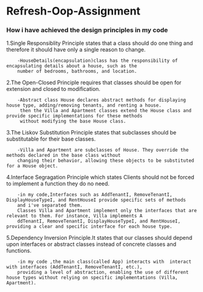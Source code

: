 # Refresh-Oop-Assignment
### How i have achieved the design principles in my code
1.Single Responsiblity Principle states that  a class should do one thing and therefore it should have only
a single reason to change.

        -HouseDetails(encapsulation)class has the responsibility of encapsulating details about a house, such as the 
        number of bedrooms, bathrooms, and location.
2.The Open-Closed Principle requires that classes should be open for extension and closed to modification.

        -Abstract class House declares abstract methods for displaying house type, adding/removing tenants, and renting a house.
         then the Villa and Apartment classes extend the House class and provide specific implementations for these methods 
         without modifying the base House class.
3.The Liskov Substitution Principle states that subclasses should be substitutable for their base classes.

        -Villa and Apartment are subclasses of House. They override the methods declared in the base class without 
        changing their behavior, allowing these objects to be substituted for a House object.
4.Interface Segragation Principle which states Clients should not be forced to implement a function they do no need.
        
        -in my code,Interfaces such as AddTenantI, RemoveTenantI, DisplayHouseTypeI, and RentHouseI provide specific sets of methods
        and i've separated them. 
        Classes Villa and Apartment implement only the interfaces that are relevant to them. For instance, Villa implements A
        ddTenantI, RemoveTenantI, DisplayHouseTypeI, and RentHouseI, providing a clear and specific interface for each house type.

5.Dependency Inversion Principle.It states that our classes should depend upon interfaces or abstract classes instead of 
concrete classes and functions.

        -in my code ,the main class(called App) interacts with  interact with interfaces (AddTenantI, RemoveTenantI, etc.), 
        providing a level of abstraction, enabling the use of different house types without relying on specific implementations (Villa, Apartment).